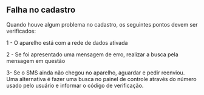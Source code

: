 ## Falha no cadastro

Quando houve algum problema no cadastro, os seguintes pontos devem ser verificados:


1 - O aparelho está com a rede de dados ativada

2 - Se foi apresentado uma mensagem de erro, realizar a busca pela mensagem em questão

3- Se o SMS ainda não chegou no aparelho, aguardar e pedir reenviou. Uma alternativa é fazer uma busca no painel de controle através do número usado pelo usuário e informar o código de verificação.


